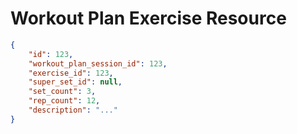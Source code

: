# Workout Plan Exercise Resource


```json
{
    "id": 123,
    "workout_plan_session_id": 123,
    "exercise_id": 123,
    "super_set_id": null,
    "set_count": 3,
    "rep_count": 12,
    "description": "..."
}
```
